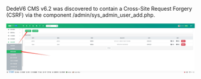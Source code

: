 DedeV6 CMS v6.2 was discovered to contain a Cross-Site Request Forgery (CSRF) via the component /admin/sys_admin_user_add.php.

![1699360243454](https://raw.githubusercontent.com/CP1379767017/cms/dreamcms_vul/dedevCMS/images/dedevCMS6_Add_Administrator01.png)
